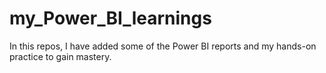 # my_Power_BI_learnings

In this repos, I have added some of the Power BI reports and my hands-on practice to gain mastery. 
